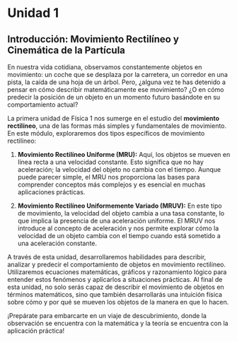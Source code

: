 # Unidad 1

## Introducción: Movimiento Rectilíneo y Cinemática de la Partícula

En nuestra vida cotidiana, observamos constantemente objetos en movimiento: un coche que se desplaza por la carretera, un corredor en una pista, la caída de una hoja de un árbol. Pero, ¿alguna vez te has detenido a pensar en cómo describir matemáticamente ese movimiento? ¿O en cómo predecir la posición de un objeto en un momento futuro basándote en su comportamiento actual?

La primera unidad de Física 1 nos sumerge en el estudio del **movimiento rectilíneo**, una de las formas más simples y fundamentales de movimiento. En este módulo, exploraremos dos tipos específicos de movimiento rectilíneo:

1. **Movimiento Rectilíneo Uniforme (MRU):** Aquí, los objetos se mueven en línea recta a una velocidad constante. Esto significa que no hay aceleración; la velocidad del objeto no cambia con el tiempo. Aunque puede parecer simple, el MRU nos proporciona las bases para comprender conceptos más complejos y es esencial en muchas aplicaciones prácticas.

2. **Movimiento Rectilíneo Uniformemente Variado (MRUV):** En este tipo de movimiento, la velocidad del objeto cambia a una tasa constante, lo que implica la presencia de una aceleración uniforme. El MRUV nos introduce al concepto de aceleración y nos permite explorar cómo la velocidad de un objeto cambia con el tiempo cuando está sometido a una aceleración constante.

A través de esta unidad, desarrollaremos habilidades para describir, analizar y predecir el comportamiento de objetos en movimiento rectilíneo. Utilizaremos ecuaciones matemáticas, gráficos y razonamiento lógico para entender estos fenómenos y aplicarlos a situaciones prácticas. Al final de esta unidad, no solo serás capaz de describir el movimiento de objetos en términos matemáticos, sino que también desarrollarás una intuición física sobre cómo y por qué se mueven los objetos de la manera en que lo hacen.

¡Prepárate para embarcarte en un viaje de descubrimiento, donde la observación se encuentra con la matemática y la teoría se encuentra con la aplicación práctica!
